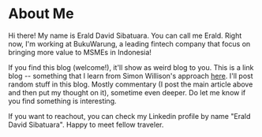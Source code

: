 # About Me

Hi there! My name is Erald David Sibatuara. You can call me Erald.
Right now, I'm working at BukuWarung, a leading fintech company that focus on bringing more value to MSMEs in Indonesia!

If you find this blog (welcome!), it'll show as weird blog to you. This is a link blog -- something that I learn from Simon Willison's approach [here](https://simonwillison.net/2024/Dec/22/link-blog/). I'll post random stuff in this blog. Mostly commentary (I post the main article above and then put my thought on it), sometime even deeper. Do let me know if you find something is interesting.

If you want to reachout, you can check my Linkedin profile by name "Erald David Sibatuara". Happy to meet fellow traveler.
